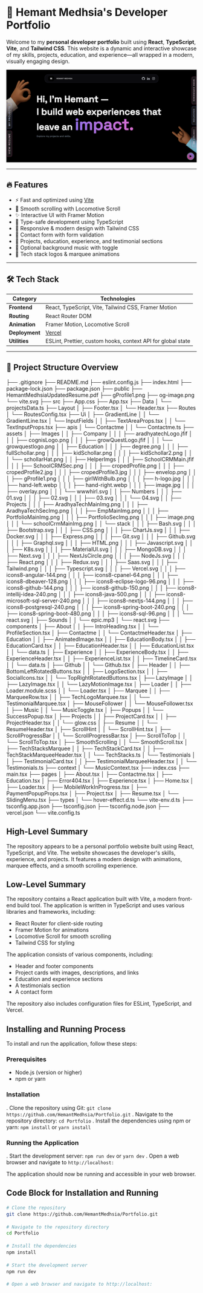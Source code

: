 # 🚀 Hemant Medhsia's Developer Portfolio

Welcome to my **personal developer portfolio** built using **React**, **TypeScript**, **Vite**, and **Tailwind CSS**. This website is a dynamic and interactive showcase of my skills, projects, education, and experience—all wrapped in a modern, visually engaging design.

![Portfolio Preview](public/og-image.png)

---

## 🔥 Features

- ⚡ Fast and optimized using [Vite](https://vitejs.dev/)
- 🌈 Smooth scrolling with Locomotive Scroll
- ✨ Interactive UI with Framer Motion
- 🧠 Type-safe development using TypeScript
- 🎨 Responsive & modern design with Tailwind CSS
- 💌 Contact form with form validation
- 💼 Projects, education, experience, and testimonial sections
- 🎵 Optional background music with toggle
- 🔁 Tech stack logos & marquee animations

---

## 🛠️ Tech Stack

| Category       | Technologies                                                                 |
| -------------- | ---------------------------------------------------------------------------- |
| **Frontend**   | React, TypeScript, Vite, Tailwind CSS, Framer Motion                         |
| **Routing**    | React Router DOM                                                             |
| **Animation**  | Framer Motion, Locomotive Scroll                                             |
| **Deployment** | [Vercel](https://vercel.com)                                                 |
| **Utilities**  | ESLint, Prettier, custom hooks, context API for global state                 |

---

## 📁 Project Structure Overview
├── .gitignore
├── README.md
├── eslint.config.js
├── index.html
├── package-lock.json
├── package.json
├── public
    ├── HemantMedhsiaUpdatedResume.pdf
    ├── gProfile1.png
    ├── og-image.png
    └── vite.svg
├── src
    ├── App.css
    ├── App.tsx
    ├── Data
    │   └── projectsData.ts
    ├── Layout
    │   ├── Footer.tsx
    │   └── Header.tsx
    ├── Routes
    │   └── RoutesConfig.tsx
    ├── Ui
    │   ├── GradientLine
    │   │   └── GradientLine.tsx
    │   └── InputFields
    │   │   ├── TextAreaProps.tsx
    │   │   └── TextInputProps.tsx
    ├── apis
    │   └── Contactme
    │   │   └── Contactme.ts
    ├── assets
    │   ├── Images
    │   │   ├── Company
    │   │   │   ├── aradhyatechLogo.jfif
    │   │   │   ├── cognisLogo.png
    │   │   │   ├── growQuestLogo.jfif
    │   │   │   └── growquestlogo.png
    │   │   ├── Education
    │   │   │   ├── degree.png
    │   │   │   ├── fullSchollar.png
    │   │   │   ├── kidSchollar.png
    │   │   │   ├── kidSchollar2.png
    │   │   │   └── schollarHat.png
    │   │   ├── HelperImgs
    │   │   │   ├── SchoolCRMMain.jfif
    │   │   │   ├── SchoolCRMSec.png
    │   │   │   ├── cropedProfile.png
    │   │   │   ├── cropedProfile2.jpg
    │   │   │   ├── cropedProfile3.jpg
    │   │   │   ├── envelop.png
    │   │   │   ├── gProfile1.png
    │   │   │   ├── girlWithBulb.png
    │   │   │   ├── h-logo.jpg
    │   │   │   ├── hand-left.webp
    │   │   │   ├── hand-right.webp
    │   │   │   ├── image.jpg
    │   │   │   ├── overlay.png
    │   │   │   └── wwwhirl.svg
    │   │   ├── Numbers
    │   │   │   ├── 01.svg
    │   │   │   ├── 02.svg
    │   │   │   ├── 03.svg
    │   │   │   └── 04.svg
    │   │   ├── Projects
    │   │   │   ├── AradhyaTechMainImg.png
    │   │   │   ├── AradhyaTechSecImg.png
    │   │   │   ├── EmpMainImg.png
    │   │   │   ├── PortfolioMainImg.png
    │   │   │   ├── PortfolioSecImg.png
    │   │   │   ├── image.png
    │   │   │   └── schoolCrmMainImg.png
    │   │   └── stack
    │   │   │   ├── Bash.svg
    │   │   │   ├── Bootstrap.svg
    │   │   │   ├── CSS.png
    │   │   │   ├── ChartJs.svg
    │   │   │   ├── Docker.svg
    │   │   │   ├── Express.png
    │   │   │   ├── Git.svg
    │   │   │   ├── Github.svg
    │   │   │   ├── Graphql.svg
    │   │   │   ├── HTML.png
    │   │   │   ├── Javascript.svg
    │   │   │   ├── K8s.svg
    │   │   │   ├── MaterialUI.svg
    │   │   │   ├── MongoDB.svg
    │   │   │   ├── Next.svg
    │   │   │   ├── NextJsCircle.png
    │   │   │   ├── NodeJs.svg
    │   │   │   ├── React.png
    │   │   │   ├── Redux.svg
    │   │   │   ├── Saas.svg
    │   │   │   ├── Tailwind.png
    │   │   │   ├── Typescript.svg
    │   │   │   ├── Vercel.svg
    │   │   │   ├── icons8-angular-144.png
    │   │   │   ├── icons8-cpanel-64.png
    │   │   │   ├── icons8-dbeaver-128.png
    │   │   │   ├── icons8-eclipse-logo-96.png
    │   │   │   ├── icons8-github-144.png
    │   │   │   ├── icons8-github-150.png
    │   │   │   ├── icons8-intellij-idea-240.png
    │   │   │   ├── icons8-java-500.png
    │   │   │   ├── icons8-microsoft-sql-server-240.png
    │   │   │   ├── icons8-nextjs-144.png
    │   │   │   ├── icons8-postgresql-240.png
    │   │   │   ├── icons8-spring-boot-240.png
    │   │   │   ├── icons8-spring-boot-480.png
    │   │   │   ├── icons8-sql-96.png
    │   │   │   └── react.svg
    │   ├── Sounds
    │   │   └── epic.mp3
    │   └── react.svg
    ├── components
    │   ├── About
    │   │   ├── IntroHeading.tsx
    │   │   └── ProfileSection.tsx
    │   ├── Contactme
    │   │   └── ContactmeHeader.tsx
    │   ├── Education
    │   │   ├── AnimatedImage.tsx
    │   │   ├── EducationBody.tsx
    │   │   ├── EducationCard.tsx
    │   │   ├── EducationHeader.tsx
    │   │   ├── EducationList.tsx
    │   │   └── data.ts
    │   ├── Experience
    │   │   ├── ExperienceBody.tsx
    │   │   ├── ExperienceHeader.tsx
    │   │   ├── ExperienceList.tsx
    │   │   ├── TimelineCard.tsx
    │   │   └── data.ts
    │   ├── Github
    │   │   └── Github.tsx
    │   ├── Header
    │   │   ├── BottomLeftRotatedButtons.tsx
    │   │   ├── LogoSection.tsx
    │   │   ├── SocialIcons.tsx
    │   │   └── TopRightRotatedButtons.tsx
    │   ├── LazyImage
    │   │   ├── LazyImage.tsx
    │   │   └── LazyMotionImage.tsx
    │   ├── Loader
    │   │   ├── Loader.module.scss
    │   │   └── Loader.tsx
    │   ├── Marquee
    │   │   ├── MarqueeRow.tsx
    │   │   ├── TechLogoMarquee.tsx
    │   │   └── TestimonialMarquee.tsx
    │   ├── MouseFollower
    │   │   └── MouseFollower.tsx
    │   ├── Music
    │   │   └── MusicToggle.tsx
    │   ├── Popups
    │   │   └── SuccessPopup.tsx
    │   ├── Projects
    │   │   ├── ProjectCard.tsx
    │   │   ├── ProjectHeader.tsx
    │   │   └── glow.css
    │   ├── Resume
    │   │   └── ResumeHeader.tsx
    │   ├── ScrollHint
    │   │   └── ScrollHint.tsx
    │   ├── ScrollProgressBar
    │   │   └── ScrollProgressBar.tsx
    │   ├── ScrollToTop
    │   │   └── ScrollToTop.tsx
    │   ├── SmoothScrolling
    │   │   └── SmoothScroll.tsx
    │   ├── TechStacksMarquee
    │   │   ├── TechStackCard.tsx
    │   │   ├── TechStackMarqueeHeader.tsx
    │   │   └── TechStacks.ts
    │   └── Testimonials
    │   │   ├── TestimonialCard.tsx
    │   │   ├── TestimonialMarqueeHeader.tsx
    │   │   └── Testimonials.ts
    ├── context
    │   └── MusicContext.tsx
    ├── index.css
    ├── main.tsx
    ├── pages
    │   ├── About.tsx
    │   ├── Contactme.tsx
    │   ├── Education.tsx
    │   ├── Error404.tsx
    │   ├── Experience.tsx
    │   ├── Home.tsx
    │   ├── Loader.tsx
    │   ├── MobileWorkInProgress.tsx
    │   ├── PaymentPopupProps.tsx
    │   ├── Project.tsx
    │   ├── Resume.tsx
    │   └── SlidingMenu.tsx
    ├── types
    │   └── hover-effect.d.ts
    └── vite-env.d.ts
├── tsconfig.app.json
├── tsconfig.json
├── tsconfig.node.json
├── vercel.json
└── vite.config.ts


## High-Level Summary

The repository appears to be a personal portfolio website built using React, TypeScript, and Vite. The website showcases the developer's skills, experience, and projects. It features a modern design with animations, marquee effects, and a smooth scrolling experience.

## Low-Level Summary

The repository contains a React application built with Vite, a modern front-end build tool. The application is written in TypeScript and uses various libraries and frameworks, including:

* React Router for client-side routing
* Framer Motion for animations
* Locomotive Scroll for smooth scrolling
* Tailwind CSS for styling

The application consists of various components, including:

* Header and footer components
* Project cards with images, descriptions, and links
* Education and experience sections
* A testimonials section
* A contact form

The repository also includes configuration files for ESLint, TypeScript, and Vercel.

## Installing and Running Process

To install and run the application, follow these steps:

### Prerequisites

* Node.js (version  or higher)
* npm or yarn

### Installation

. Clone the repository using Git: `git clone https://github.com/HemantMedhsia/Portfolio.git`
. Navigate to the repository directory: `cd Portfolio`
. Install the dependencies using npm or yarn: `npm install` or `yarn install`

### Running the Application

. Start the development server: `npm run dev` or `yarn dev`
. Open a web browser and navigate to `http://localhost:`

The application should now be running and accessible in your web browser.

## Code Block for Installation and Running

`````bash
# Clone the repository
git clone https://github.com/HemantMedhsia/Portfolio.git

# Navigate to the repository directory
cd Portfolio

# Install the dependencies
npm install

# Start the development server
npm run dev

# Open a web browser and navigate to http://localhost:
`````

